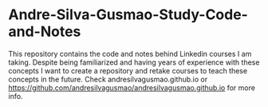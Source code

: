 # Andre-Silva-Gusmao-Study-Code-and-Notes
This repository contains the code and notes behind Linkedin courses I am taking. Despite being familiarized and having years of experience with these concepts I want to create a repository and retake courses to teach these concepts in the future. Check andresilvagusmao.github.io or https://github.com/andresilvagusmao/andresilvagusmao.github.io for more info.

